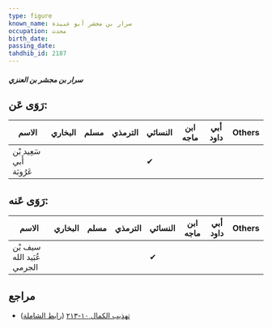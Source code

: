 ```yaml
---
type: figure
known_name: سرار بن مجشر أبو عبيدة
occupation: محدث
birth_date:
passing_date:
tahdhib_id: 2187
---
```

##### سرار بن مجشر بن العنزي

## رَوَى عَن:
| الاسم                    | البخاري | مسلم | الترمذي | النسائي | ابن ماجه | أبي داود | Others |
| ------------------------ | ------- | ---- | ------- | ------- | -------- | -------- | ------ |
| سَعِيد بْن أَبي عَرُوبَة |         |      |         | ✔       |          |          |        |
## رَوَى عَنه:
| الاسم                      | البخاري | مسلم | الترمذي | النسائي | ابن ماجه | أبي داود | Others |
| -------------------------- | ------- | ---- | ------- | ------- | -------- | -------- | ------ |
| سيف بْن عُبَيد الله الجرمي |         |      |         | ✔       |          |          |        |
## مراجع
- [تهذيب الكمال ١٠-٢١٣](obsidian://open?vault=Tahdhib-al-Kamal&file=Figures/٢١٨٧-سرار%20بن%20مجشر%20بن%20العنزي) ([رابط الشاملة](https://shamela.ws/book/3722/4985))